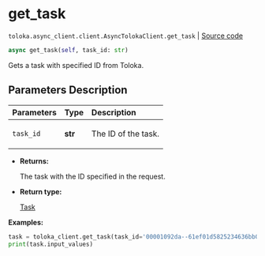 # get_task
`toloka.async_client.client.AsyncTolokaClient.get_task` | [Source code](https://github.com/Toloka/toloka-kit/blob/v1.2.1/src/async_client/client.py#L0)

```python
async get_task(self, task_id: str)
```

Gets a task with specified ID from Toloka.

## Parameters Description

| Parameters | Type | Description |
| :----------| :----| :-----------|
`task_id`|**str**|<p>The ID of the task.</p>

* **Returns:**

  The task with the ID specified in the request.

* **Return type:**

  [Task](toloka.client.task.Task.md)

**Examples:**


```python
task = toloka_client.get_task(task_id='00001092da--61ef01d5825234636bb088eb')
print(task.input_values)
```
